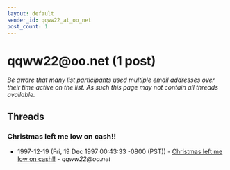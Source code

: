 ```yaml
---
layout: default
sender_id: qqww22_at_oo_net
post_count: 1
---
```


# qqww22<span>@</span>oo.net (1 post)

_Be aware that many list participants used multiple email addresses over their time active on the list. As such this page may not contain all threads available._

## Threads

### Christmas left me low on cash!!
+ 1997-12-19 (Fri, 19 Dec 1997 00:43:33 -0800 (PST)) - [Christmas left me low on cash!!](/archive/1997/12/38608e66316305187488a168046eab9d131101c3d41feccc059084b4dda75526) - _qqww22@oo.net_

